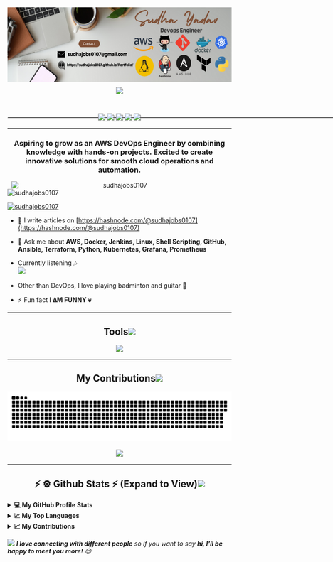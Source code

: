 <img align="right" src="https://github.com/sudhajobs0107/sudhajobs0107/blob/main/banner.png" />
<h1 align="center">
    <img src="https://readme-typing-svg.herokuapp.com/?font=Righteous&size=35&center=true&vCenter=true&width=500&height=70&duration=4000&lines=नमस्ते+(Namaste)+🙏🏻;+I'm+Sudha+Yadav😎!!!;"/>
    
</h1>


<br>
<div align="center"> 
  <a href="mailto:sudhajobs0107@gmail.com">
    <img src="https://img.shields.io/badge/Gmail-333333?style=for-the-badge&logo=gmail&logoColor=red" />
  </a>
  <a href="https://www.linkedin.com/in/sudha-yadav-11703029b" target="_blank">
    <img src="https://img.shields.io/badge/LinkedIn-0077B5?style=for-the-badge&logo=linkedin&logoColor=white" target="_blank" />
  </a>
  <a href="https://sudhajobs0107.github.io/Portfolio/" target="_blank">
     <img src="https://img.shields.io/badge/Portfolio-FF5722?style=for-the-badge&logo=todoist&logoColor=white" target="_blank" />
  </a>
    <a href="https://twitter.com/SudhaYadav0107" target="_blank">
     <img src="https://img.shields.io/badge/Twitter-FF5722?style=for-the-badge&logo=twitter&logoColor=white" target="_blank" />
  </a>
    <a href="https://hashnode.com/@sudhayadav" target="_blank">
     <img src="https://img.shields.io/badge/Hashnode-FF5722?style=for-the-badge&logo=hashnode&logoColor=white" target="_blank" />
  </a>
</div>
<hr/>

<h3 align="center">Aspiring to grow as an AWS DevOps Engineer by combining knowledge with hands-on projects. Excited to create innovative solutions for smooth cloud operations and automation. </h3>
<p align="center">
  <img align="right" alt="sudhajobs0107" width="495" src="https://user-images.githubusercontent.com/99302089/233880071-f3571db1-de31-4c90-a8b8-fb5eeab94a6a.gif" />
</p>


<p align="left"> <img src="https://komarev.com/ghpvc/?username=sudhajobs0107&label=Profile%20views&color=0e75b6&style=flat" alt="sudhajobs0107" /> </p>

<p align="left"> <a href="https://twitter.com/sudhajobs0107" target="blank"><img src="https://img.shields.io/twitter/follow/sudhajobs0107?logo=twitter&style=for-the-badge" alt="sudhajobs0107" /></a> </p>

- 📝 I write articles on [https://hashnode.com/@sudhajobs0107](https://hashnode.com/@sudhajobs0107)

- 💬 Ask me about **AWS, Docker, Jenkins, Linux, Shell Scripting, GitHub, Ansible, Terraform, Python, Kubernetes, Grafana, Prometheus**

- <summary>Currently listening 🎶</summary><a href="https://spotify-github-profile.kittinanx.com/api/view?uid=31yffca2qvi2ym6ezjn7ynlxnr6u&redirect=true" target="_blank"><img src="https://spotify-github-profile.kittinanx.com/api/view?uid=31yffca2qvi2ym6ezjn7ynlxnr6u&cover_image=true&theme=novatorem"/></a>
</details>

- Other than DevOps, I love playing badminton and guitar 🎸

- ⚡ Fun fact **I ᐃM FUNNY 💀**
 <hr/>
<h2 align="center">Tools<img src="https://media.giphy.com/media/WUlplcMpOCEmTGBtBW/giphy.gif" width="50"></h2>

<div align="center">
    <img src="https://skillicons.dev/icons?i=aws,docker,jenkins,git,github,kubernetes,grafana,prometheus,terraform,ansible,python,linux,bash scripting" />
</div>

<hr/>

<div align="center">
  <h2>My Contributions<img src="https://media.giphy.com/media/xUA7aZeLE2e0P7Znz2/giphy.gif" width="40"></h2>
  <img alt="snake eating my contributions" src="https://raw.githubusercontent.com/sudhajobs0107/sudhajobs0107/output/github-contribution-grid-snake.svg" />
  <br/>
    <br/>
    <img src="https://boards.holopin.io/sudhajobs0107" />
    <br />
</div>
<hr/>

<h2 align="center">⚡ ⚙️ Github Stats ⚡ (Expand to View)<img src="https://media.giphy.com/media/VgCDAzcKvsR6OM0uWg/giphy.gif" width="50"></h2>
  
 <details>
  <summary><b>💻 My GitHub Profile Stats</b></summary>
   
<p>&nbsp;<img align="center" src="http://github-profile-summary-cards.vercel.app/api/cards/stats?username=sudhajobs0107&theme=2077" alt="sudhajobs0107" /></p>

</details>

  <details>
  <summary><b>📈 My Top Languages</b></summary>

<p><img align="left" src="http://github-profile-summary-cards.vercel.app/api/cards/repos-per-language?username=sudhajobs0107&theme=aura" alt="sudhajobs0107" 
  <p><img align="center" src="http://github-profile-summary-cards.vercel.app/api/cards/most-commit-language?username=sudhajobs0107&theme=aura" alt="sudhajobs0107" /></p>
</details> 

  </details>
    <details>
  <summary><b>📈 My Contributions</b></summary>
   
<p>&nbsp;<img align="center" src="http://github-profile-summary-cards.vercel.app/api/cards/profile-details?username=sudhajobs0107&theme=great_gatsby" alt="sudhajobs0107" /></p>
 

</details>

 
   
<img src="https://media.giphy.com/media/LnQjpWaON8nhr21vNW/giphy.gif" width="60"> <em><b>I love connecting with different people</b> so if you want to say <b>hi, I'll be happy to meet you more!</b> 😊</em>

</div>
<hr style="border: 1px solid #ccc; width: 1000%; margin: -1000px 0;">
</div>

<h2 align="center"> ✍ Random Quote<img src="https://media.giphy.com/media/v1.Y2lkPTc5MGI3NjExZHFlZWVtNDdncDNwNG95ajNsN2VjZGVvcmVnNDgwb25ndDg0encyeSZlcD12MV9pbnRlcm5hbF9naWZfYnlfaWQmY3Q9cw/13uVRPZugrYG69eNt4/giphy.gif" width="50"></h2>

<div align="center">
  <img src="https://quotes-github-readme.vercel.app/api?type=horizontal&theme=radical" height="200" alt="Random Quotes" />
</div>
<hr style="border: -100px solid #ccc; width: 500%; margin: -500px 0;">

<h2 align="center"> 💰 If you like what i do, you can help me by Donating<img src="https://media.giphy.com/media/v1.Y2lkPTc5MGI3NjExdGMweTA5ZDQ5aWpndXpxOWxvb2NxajZoaTZrYWxyODIzeTFrcDR3cCZlcD12MV9pbnRlcm5hbF9naWZfYnlfaWQmY3Q9cw/S5iZ24l4FR2S9bhshe/giphy.gif" width="50"></h2>

<div align="center">
  <a href="https://www.buymeacoffee.com/sudhajobs0107" target="_blank"><img src="https://cdn.buymeacoffee.com/buttons/v2/default-red.png" alt="Buy Me A Coffee" width="150" ></a>
  <h2><img src="https://media.giphy.com/media/v1.Y2lkPTc5MGI3NjExejhiOXd2eHA4cnc2MjVhY2VwaG9iMjNyenNiOHRsYmd5bDU2cWllNyZlcD12MV9pbnRlcm5hbF9naWZfYnlfaWQmY3Q9cw/llVO9lI6H4UWOAN1NY/giphy.gif" width="100"></h2>
</div>

<div align="center">

### Show some ❤️ by starring some of the repositories!!!
<p align="center"><a href="https://git.io/typing-svg"><img src="https://readme-typing-svg.demolab.com?font=monoscope&weight=500&size=30&duration=3000&pause=800&color=60F74D&background=5A56FF00&center=true&vCenter=true&width=435&lines=Thanks%2C+You're+Awesome+😍" alt="Typing SVG" /></a></p>
